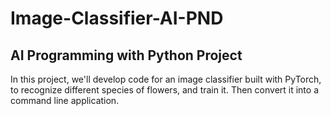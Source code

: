 # Image-Classifier-AI-PND
## AI Programming with Python Project

In this project, we'll develop code for an image classifier built with PyTorch, to recognize different species of flowers, and train it.
Then convert it into a command line application.

